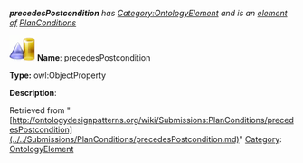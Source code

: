 ___precedesPostcondition__ has [Category:OntologyElement](../../Category/OntologyElement.md "Category:OntologyElement") and is an [element of](../../Property/ElementOf.md "Property:ElementOf") [PlanConditions](../../Submissions/PlanConditions.md "Submissions:PlanConditions")_


  




[![ObjectProperty](../../images/thumb/c/c3/ObjectProperty.gif/45px-ObjectProperty.gif)](../../Image/ObjectProperty.gif.md "ObjectProperty")
__Name__: precedesPostcondition 


__Type:__ owl:ObjectProperty 


__Description__: 





Retrieved from "[http://ontologydesignpatterns.org/wiki/Submissions:PlanConditions/precedesPostcondition](../../Submissions/PlanConditions/precedesPostcondition.md)"
 [Category](http://ontologydesignpatterns.org/wiki/Special:Categories "Special:Categories"): [OntologyElement](../../Category/OntologyElement.md "Category:OntologyElement")